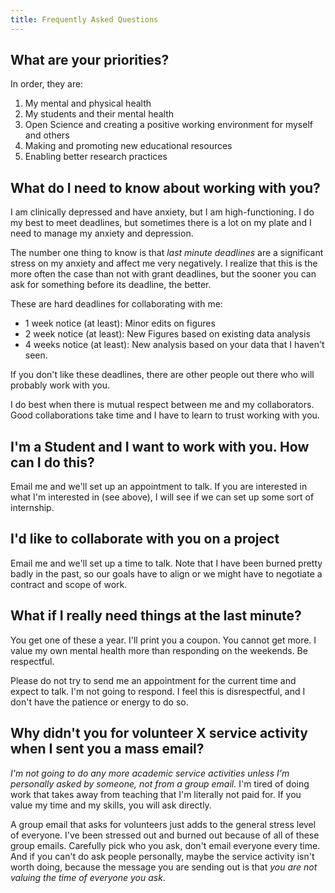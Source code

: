 ```yaml
---
title: Frequently Asked Questions
---
```


## What are your priorities?

In order, they are:

1. My mental and physical health
2. My students and their mental health
3. Open Science and creating a positive working environment for myself and others
4. Making and promoting new educational resources
5. Enabling better research practices

## What do I need to know about working with you?

I am clinically depressed and have anxiety, but I am high-functioning. I do my best to meet deadlines, but sometimes there is a lot on my plate and I need to manage my anxiety and depression. 

The number one thing to know is that *last minute deadlines* are a significant stress on my anxiety and affect me very negatively. I realize that this is the more often the case than not with grant deadlines, but the sooner you can ask for something before its deadline, the better.

These are hard deadlines for collaborating with me:

- 1 week notice (at least): Minor edits on figures
- 2 week notice (at least): New Figures based on existing data analysis
- 4 weeks notice (at least): New analysis based on your data that I haven't seen.

If you don't like these deadlines, there are other people out there who will probably work with you.

I do best when there is mutual respect between me and my collaborators. Good collaborations take time and I have to learn to trust working with you.

## I'm a Student and I want to work with you. How can I do this?

Email me and we'll set up an appointment to talk. If you are interested in what I'm interested in (see above), I will see if we can set up some sort of internship. 

## I'd like to collaborate with you on a project

Email me and we'll set up a time to talk. Note that I have been burned pretty badly in the past, so our goals have to align or we might have to negotiate a contract and scope of work. 

## What if I really need things at the last minute?

You get one of these a year. I'll print you a coupon. You cannot get more. I value my own mental health more than responding on the weekends. Be respectful. 

Please do not try to send me an appointment for the current time and expect to talk. I'm not going to respond. I feel this is disrespectful, and I don't have the patience or energy to do so. 

## Why didn't you for volunteer X service activity when I sent you a mass email?

*I'm not going to do any more academic service activities unless I'm personally asked by someone, not from a group email.* I'm tired of doing work that takes away from teaching that I'm literally not paid for. If you value my time and my skills, you will ask directly.

A group email that asks for volunteers just adds to the general stress level of everyone. I've been stressed out and burned out because of all of these group emails. Carefully pick who you ask, don't email everyone every time. And if you can't do ask people personally, maybe the service activity isn't worth doing, because the message you are sending out is that *you are not valuing the time of everyone you ask*.